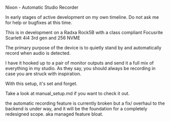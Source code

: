 Nixon - Automatic Studio Recorder

In early stages of active development on my own timeline. Do not ask me for help or bugfixes at this time.

This is in development on a Radxa Rock5B with a class compliant Focusrite Scarlett 4i4 3rd gen and 256 NVME

The primary purpose of the device is to quietly stand by and automatically record when audio is detected.

I have it hooked up to a pair of monitor outputs and send it a full mix of everything in my studio.
As they say, you should always be recording in case you are struck with inspiration.

With this setup, it's set and forget. 

Take a look at manual_setup.md if you want to check it out.

the automatic recording feature is currently broken but a fix/ overhaul to the backend is under way, and it will be the foundation for a completely redesigned scope.  aka managed feature bloat.
